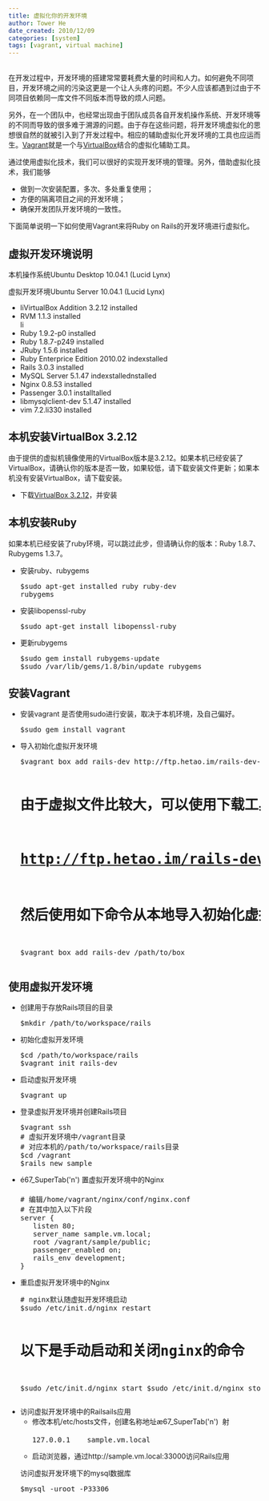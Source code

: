 ```yaml
---
title: 虚拟化你的开发环境
author: Tower He
date_created: 2010/12/09
categories: [system]
tags: [vagrant, virtual machine]
---
```


<br/>
在开发过程中，开发环境的搭建常常要耗费大量的时间和人力。如何避免不同项目，开发环境之间的污染这更是一个让人头疼的问题。不少人应该都遇到过由于不同项目依赖同一库文件不同版本而导致的烦人问题。

另外，在一个团队中，也经常出现由于团队成员各自开发机操作系统、开发环境等的不同而导致的很多难于溯源的问题。由于存在这些问题，将开发环境虚拟化的思想很自然的就被引入到了开发过程中。相应的辅助虚拟化开发环境的工具也应运而生。<a
href="http://vagrantup.com" target="_blank">Vagrant</a>就是一个与<a
href="http://www.virtualbox.org"
target="_blank">VirtualBox</a>结合的虚拟化辅助工具。

通过使用虚拟化技术，我们可以很好的实现开发环境的管理。另外，借助虚拟化技术，我们能够
<ul>
<li>做到一次安装配置，多次、多处重复使用；</li>
<li>方便的隔离项目之间的开发环境；</li>
<li>确保开发团队开发环境的一致性。</li>
</ul>
下面简单说明一下如何使用Vagrant来将Ruby on Rails的开发环境进行虚拟化。
<h2>虚拟开发环境说明</h2>
本机操作系统Ubuntu Desktop 10.04.1 (Lucid Lynx)

虚拟开发环境Ubuntu Server 10.04.1 (Lucid Lynx)
<ul>
<li>liVirtualBox Addition 3.2.12 installed</li>
<li>RVM 1.1.3 installed</li>li<li>Ruby 1.9.2-p0 installed</li>
<li>Ruby 1.8.7-p249 installed</li>
    <li>JRuby 1.5.6 installed</li>
<li>Ruby Enterprice Edition 2010.02 indexstalled</li>
<li>Rails 3.0.3 installed</li>
<li>MySQL Server 5.1.47 indexstallednstalled</li>
<li>Nginx 0.8.53 installed</li>
<li>Passenger 3.0.1 installtalled</li>
<li>libmysqlclient-dev 5.1.47 installed</li>
<li>vim 7.2.li330 installed</li>
</ul>
<h2>本机安装VirtualBox 3.2.12</h2>
由于提供的虚拟机镜像使用的VirtualBox版本是3.2.12。如果本机已经安装了VirtualBox，请确认你的版本是否一致，如果较低，请下载安装文件更新；如果本机没有安装VirtualBox，请下载安装。
<ul>
<li>下载<a
href="http://www.VirtualBoxalbox.org/wiki/Linux_Downloads">VirtualBox
3.2.12</a>，并安装</li>
</ul>
<h2>本机安装Ruby</h2>
如果本机已经安装了ruby环境，可以跳过此步，但请确认你的版本：Ruby
1.8.7、Rubygems 1.3.7。
<ul>
<li> 安装ruby、rubygems
<pre class="brush:bash">$sudo apt-get installed ruby ruby-dev
rubygems</pre>
</li>
<li> 安装libopenssl-ruby
<pre classass="brush:bash">$sudo apt-get install libopenssl-ruby</pre>
</li>
<li> 更新rubygems
<pre class="brush:bash">$sudo gem install rubygems-update
$sudo /var/lib/gems/1.8/bin/update_rubygems</pre>
</li>
</ul>
<h2>安装Vagrant</h2>
<ul>
<li> 安装vagrant
是否使用sudo进行安装，取决于本机环境，及自己偏好。
<pre class="brush:bash">$sudo gem install vagrant</pre>
</li>
<li> 导入初始化虚拟开发环境
<pre class="brush:bash">
$vagrant box add rails-dev http://ftp.hetao.im/rails-dev-env-0.1.4.box

# 由于虚拟文件比较大，可以使用下载工具下载
# http://ftp.hetao.im/rails-dev-env-0.1.4.box
# 然后使用如下命令从本地导入初始化虚拟开发环境
$vagrant box add rails-dev /path/to/box
</pre>
</li>
</ul>
<h2>使用虚拟开发环境</h2>
<ul>
<li>创建用于存放Rails项目的目录
<pre class="brush:bash"bash>$mkdir /path/to/workspace/rails</pre>
</li>
<li>初始化虚拟开发环境
<pre class="brush:bash">$cd /path/to/workspace/rails
$vagrant init rails-dev</pre>
</li>
<li>启动虚拟开发环境
<pre class="brush:bash">$vagrant up</pre>
</li>
<li>登录虚拟开发环境并创建Rails项目
<pre  class="brush:bash">$vagrant ssh
# 虚拟开发环境中/vagrant目录
# 对应本机的/path/to/workspace/rails目录
$cd /vagrant
$rails new sample</pre>
</li>
<li>é<SNR>67_SuperTab('n')
置虚拟开发环境中的Nginx
<pre class="brush:bash"># 编辑/home/vagrant/nginx/conf/nginx.conf
# 在其中加入以下片段
server {
   listen 80;
   server_name sample.vm.local;
   root /vagrant/sample/public;
   passenger_enabled on;
   rails_env development;
}</pre>
</li>
<li>重启虚拟开发环境中的Nginx
<pre class="brush:brushash"># nginx默认随虚拟开发环境启动
$sudo /etc/init.d/nginx restart

# 以下是手动启动和关闭nginx的命令
$sudo /etc/init.d/nginx start
$sudo /etc/init.d/nginx stop</pre>
</li>
<li>访问虚拟开发环境中的Railsails应用
<ul>
<li>修改本机/etc/hosts文件，创建名称地址æ<SNR>67_SuperTab('n')
 射
<pre class="brush:bash">127.0.0.1    sample.vm.local</pre>
</li>
<li>启动浏览器，通过http://sample.vm.local:33000访问Rails应用</li>
</ul>
</li>

<listen>访问虚拟开发环境下的mysql数据库
<pre class="brush:bash">$mysql -uroot -P33306</pre>
</li>
</ul>
